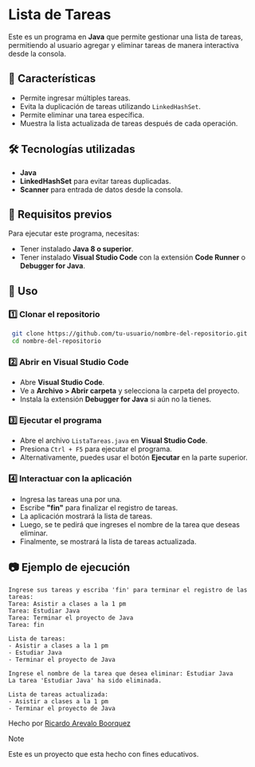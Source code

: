 # Lista de Tareas

Este es un programa en **Java** que permite gestionar una lista de tareas, permitiendo al usuario agregar y eliminar tareas de manera interactiva desde la consola.

## 🚀 Características
- Permite ingresar múltiples tareas.
- Evita la duplicación de tareas utilizando `LinkedHashSet`.
- Permite eliminar una tarea específica.
- Muestra la lista actualizada de tareas después de cada operación.

## 🛠️ Tecnologías utilizadas
- **Java**
- **LinkedHashSet** para evitar tareas duplicadas.
- **Scanner** para entrada de datos desde la consola.

## 📌 Requisitos previos
Para ejecutar este programa, necesitas:
- Tener instalado **Java 8 o superior**.
- Tener instalado **Visual Studio Code** con la extensión **Code Runner** o **Debugger for Java**.

## 📖 Uso
### 1️⃣ Clonar el repositorio
```bash
 git clone https://github.com/tu-usuario/nombre-del-repositorio.git
 cd nombre-del-repositorio
```

### 2️⃣ Abrir en Visual Studio Code
- Abre **Visual Studio Code**.
- Ve a **Archivo > Abrir carpeta** y selecciona la carpeta del proyecto.
- Instala la extensión **Debugger for Java** si aún no la tienes.

### 3️⃣ Ejecutar el programa
- Abre el archivo `ListaTareas.java` en **Visual Studio Code**.
- Presiona `Ctrl + F5` para ejecutar el programa.
- Alternativamente, puedes usar el botón **Ejecutar** en la parte superior.

### 4️⃣ Interactuar con la aplicación
- Ingresa las tareas una por una.
- Escribe **"fin"** para finalizar el registro de tareas.
- La aplicación mostrará la lista de tareas.
- Luego, se te pedirá que ingreses el nombre de la tarea que deseas eliminar.
- Finalmente, se mostrará la lista de tareas actualizada.

## 📷 Ejemplo de ejecución
```
Ingrese sus tareas y escriba 'fin' para terminar el registro de las tareas:
Tarea: Asistir a clases a la 1 pm 
Tarea: Estudiar Java
Tarea: Terminar el proyecto de Java 
Tarea: fin

Lista de tareas:
- Asistir a clases a la 1 pm 
- Estudiar Java
- Terminar el proyecto de Java

Ingrese el nombre de la tarea que desea eliminar: Estudiar Java
La tarea 'Estudiar Java' ha sido eliminada.

Lista de tareas actualizada:
- Asistir a clases a la 1 pm 
- Terminar el proyecto de Java
```

Hecho por [Ricardo Arevalo Boorquez](https://github.com/RicardoArevaloB)

>[!NOTE]
>Este es un proyecto que esta hecho con fines educativos.

